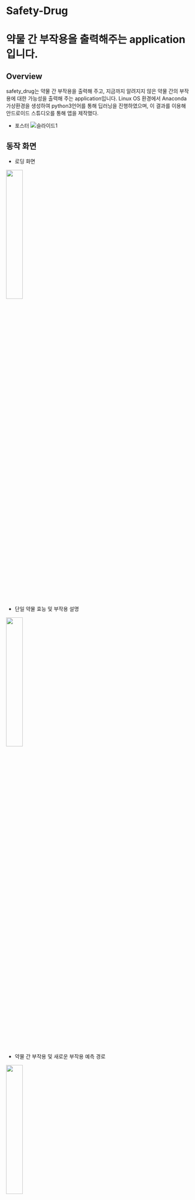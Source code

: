 # Safety-Drug
# 약물 간 부작용을 출력해주는 application입니다. 

## Overview
safety_drug는 약물 간 부작용을 출력해 주고, 지금까지 알려지지 않은 약물 간의 부작용에 대한 가능성을 출력해 주는 application입니다. Linux OS 환경에서 Anaconda 가상환경을 생성하여 python3언어를 통해 딥러닝을 진행하였으며, 이 결과를 이용해 안드로이드 스튜디오를 통해 앱을 제작했다. </br>

- 포스터
![슬라이드1](https://user-images.githubusercontent.com/100895439/174430416-d33b39d3-ed28-4a96-a1ba-9f6b60973b65.PNG)

## 동작 화면
- 로딩 화면
<img width="30%" src="https://user-images.githubusercontent.com/52947821/140074832-23162117-0e94-42a2-bf27-f1efc9ede280.gif"/>

- 단일 약물 효능 및 부작용 설명
<img width="30%" src="https://user-images.githubusercontent.com/52947821/140076940-c8bed10a-9072-4dc5-9fc5-afc08d5ea9f4.gif"/>

- 약물 간 부작용 및 새로운 부작용 예측 경로
<img width="30%" src="https://user-images.githubusercontent.com/52947821/140079273-81de601b-9a7c-479a-953e-f6879f5e499f.gif"/>

> 참고</br>

<a href="https://github.com/mims-harvard/decagon">Decagon</a> 프로젝트를 참고했습니다. </br>

## 느낀점
1년동안 하는 프로젝트이기도 하고 인공지능까지 사용해야 하는 상황이라 시작할 때 많이 걱정되고 겁이 났습니다. 저희가 인공지능을 스탠퍼드 대학에서 진행 중인 Decagon을 참고하여 만들었는데 Decagon에서 소스코드에 대한 설명이 너무 적어 큰 어려움을 겪었습니다. 하지만 팀원들과 맡은 역할을 최선을 다하고 서로 의지하며 같이 공부함으로 써 어려움도 이겨낼 수 있었습니다. 이를 통해 협동심과 끈기를 기를 수 있었습니다. 그리고 혹시나 시간이 된다면 Decagon의 소스코드를 더 연구하여 더 완벽한 어플리케이션을 만들어 보고 싶습니다.

